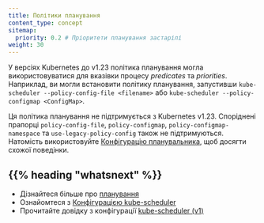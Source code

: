 ```yaml
---
title: Політики планування
content_type: concept
sitemap:
  priority: 0.2 # Пріоритети планування застарілі
weight: 30
---
```


<!-- overview -->

У версіях Kubernetes до v1.23 політика планування могла використовуватися для вказівки процесу *predicates* та *priorities*. Наприклад, ви могли встановити політику планування, запустивши `kube-scheduler --policy-config-file <filename>` або `kube-scheduler --policy-configmap <ConfigMap>`.

Ця політика планування не підтримується з Kubernetes v1.23. Споріднені прапорці `policy-config-file`, `policy-configmap`, `policy-configmap-namespace` та `use-legacy-policy-config` також не підтримуються. Натомість використовуйте [Конфігурацію планувальника](/uk/docs/reference/scheduling/config/), щоб досягти схожої поведінки.

## {{% heading "whatsnext" %}}

* Дізнайтеся більше про [планування](/uk/docs/concepts/scheduling-eviction/kube-scheduler/)
* Ознайомтеся з [Конфігурацією kube-scheduler](/uk/docs/reference/scheduling/config/)
* Прочитайте довідку з конфігурації [kube-scheduler (v1)](/uk/docs/reference/config-api/kube-scheduler-config.v1/)
